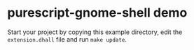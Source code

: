 purescript-gnome-shell demo
===========================

Start your project by copying this example directory, edit the `extension.dhall` file and run `make update`.
